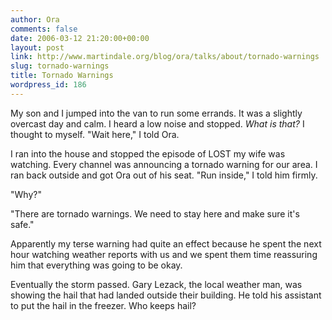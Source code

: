 ```yaml
---
author: Ora
comments: false
date: 2006-03-12 21:20:00+00:00
layout: post
link: http://www.martindale.org/blog/ora/talks/about/tornado-warnings
slug: tornado-warnings
title: Tornado Warnings
wordpress_id: 186
---
```


My son and I jumped into the van to run some errands. It was a slightly overcast day and calm. I heard a low noise and stopped. _What is that?_ I thought to myself. "Wait here," I told Ora.  
  
I ran into the house and stopped the episode of LOST my wife was watching. Every channel was announcing a tornado warning for our area. I ran back outside and got Ora out of his seat. "Run inside," I told him firmly.  
  
"Why?"  
  
"There are tornado warnings. We need to stay here and make sure it's safe."  
  
Apparently my terse warning had quite an effect because he spent the next hour watching weather reports with us and we spent them time reassuring him that everything was going to be okay.  
  
Eventually the storm passed. Gary Lezack, the local weather man, was showing the hail that had landed outside their building. He told his assistant to put the hail in the freezer. Who keeps hail?
